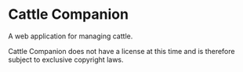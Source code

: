 # Cattle Companion
A web application for managing cattle.

Cattle Companion does not have a license at this time and is therefore subject to exclusive copyright laws.

